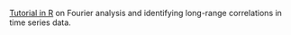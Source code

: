 [Tutorial in R](WWCS18_SwansonTutorial.html) on Fourier analysis and identifying long-range correlations in time series data.
